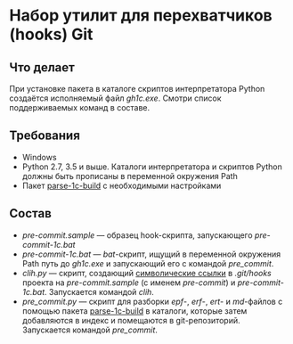Набор утилит для перехватчиков (hooks) Git
===

Что делает
---

При установке пакета в каталоге скриптов интерпретатора Python создаётся исполняемый файл *gh1c.exe*. Смотри список 
поддерживаемых команд в составе.

Требования
---

- Windows
- Python 2.7, 3.5 и выше. Каталоги интерпретатора и скриптов Python должны быть прописаны в переменной окружения Path
- Пакет [parse-1c-build][1] с необходимыми настройками

Состав
---

- *pre-commit.sample* — образец hook-скрипта, запускающего *pre-commit-1c.bat*
- *pre-commit-1c.bat* — *bat*-скрипт, ищущий в переменной окружения Path путь до *gh1c.exe* и запускающий его с 
командой *pre_commit*.
- *clih.py* — скрипт, создающий [символические ссылки][2] в *.git/hooks* проекта на 
*pre-commit.sample* (c именем *pre-commit*) и *pre-commit-1c.bat*. Запускается командой *clih*.
- *pre_commit.py* — скрипт для разборки *epf*-, *erf*-, *ert*- и *md*-файлов с помощью пакета 
[parse-1c-build][1] в каталоги, которые затем добавляются в индекс и помещаются в git-репозиторий. Запускается командой 
*pre_commit*.

[1]: https://github.com/Cujoko/parse-1c-build
[2]: https://github.com/git-for-windows/git/wiki/Symbolic-Links
